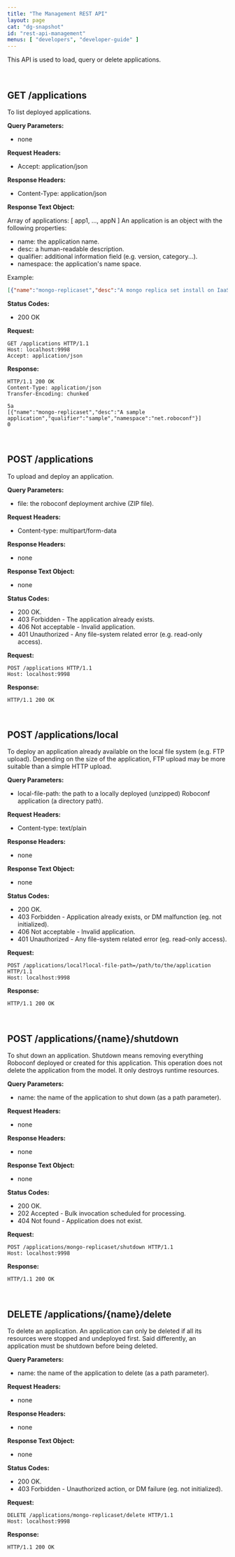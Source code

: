 ```yaml
---
title: "The Management REST API"
layout: page
cat: "dg-snapshot"
id: "rest-api-management"
menus: [ "developers", "developer-guide" ]
---
```


This API is used to load, query or delete applications.

<br />

## <span class="glyphicon glyphicon-hand-right"></span> GET /applications

To list deployed applications.

**Query Parameters:**

- none

**Request Headers:**

- Accept: application/json

**Response Headers:**

- Content-Type: application/json

**Response Text Object:**

Array of applications: [ app1, ..., appN ]
An application is an object with the following properties:

- name: the application name.
- desc: a human-readable description.
- qualifier: additional information field (e.g. version, category...).
- namespace: the application's name space.

Example:

```json
[{"name":"mongo-replicaset","desc":"A mongo replica set install on IaaS VMs","qualifier":"1.0","namespace":"net.roboconf"}]
```

**Status Codes:**

- 200 OK

**Request:**

```http
GET /applications HTTP/1.1
Host: localhost:9998
Accept: application/json
```

**Response:**

```http
HTTP/1.1 200 OK
Content-Type: application/json
Transfer-Encoding: chunked

5a
[{"name":"mongo-replicaset","desc":"A sample application","qualifier":"sample","namespace":"net.roboconf"}]
0
```

<br />

## <span class="glyphicon glyphicon-hand-right"></span> POST /applications

To upload and deploy an application.

**Query Parameters:**

- file: the roboconf deployment archive (ZIP file).

**Request Headers:**

- Content-type: multipart/form-data

**Response Headers:**

- none

**Response Text Object:**

- none

**Status Codes:**

- 200 OK.
- 403 Forbidden - The application already exists.
- 406 Not acceptable - Invalid application.
- 401 Unauthorized - Any file-system related error (e.g. read-only access).

**Request:**

```http
POST /applications HTTP/1.1
Host: localhost:9998
```

**Response:**

```http
HTTP/1.1 200 OK
```

<br />

## <span class="glyphicon glyphicon-hand-right"></span> POST /applications/local

To deploy an application already available on the local file system (e.g. FTP upload).
Depending on the size of the application, FTP upload may be more suitable than a simple HTTP upload.

**Query Parameters:**

- local-file-path: the path to a locally deployed (unzipped) Roboconf application (a directory path).

**Request Headers:**

- Content-type: text/plain

**Response Headers:**

- none

**Response Text Object:**

- none

**Status Codes:**

- 200 OK.
- 403 Forbidden - Application already exists, or DM malfunction (eg. not initialized).
- 406 Not acceptable - Invalid application.
- 401 Unauthorized - Any file-system related error (eg. read-only access).

**Request:**

```http
POST /applications/local?local-file-path=/path/to/the/application HTTP/1.1
Host: localhost:9998
```

**Response:**

```http
HTTP/1.1 200 OK
```

<br />

## <span class="glyphicon glyphicon-hand-right"></span> POST /applications/{name}/shutdown

To shut down an application.
Shutdown means removing everything Roboconf deployed or created for this application.
This operation does not delete the application from the model. It only destroys runtime resources.

**Query Parameters:**

- name: the name of the application to shut down (as a path parameter).

**Request Headers:**

- none

**Response Headers:**

- none

**Response Text Object:**

- none

**Status Codes:**

- 200 OK.
- 202 Accepted - Bulk invocation scheduled for processing.
- 404 Not found - Application does not exist.

**Request:**

```http
POST /applications/mongo-replicaset/shutdown HTTP/1.1
Host: localhost:9998
```

**Response:**

```http
HTTP/1.1 200 OK
```

<br />

## <span class="glyphicon glyphicon-hand-right"></span> DELETE /applications/{name}/delete

To delete an application.
An application can only be deleted if all its resources were stopped and undeployed first.
Said differently, an application must be shutdown before being deleted.

**Query Parameters:**

- name: the name of the application to delete (as a path parameter).

**Request Headers:**

- none

**Response Headers:**

- none

**Response Text Object:**

- none

**Status Codes:**

- 200 OK.
- 403 Forbidden - Unauthorized action, or DM failure (eg. not initialized).

**Request:**

```http
DELETE /applications/mongo-replicaset/delete HTTP/1.1
Host: localhost:9998
```

**Response:**

```http
HTTP/1.1 200 OK
```
